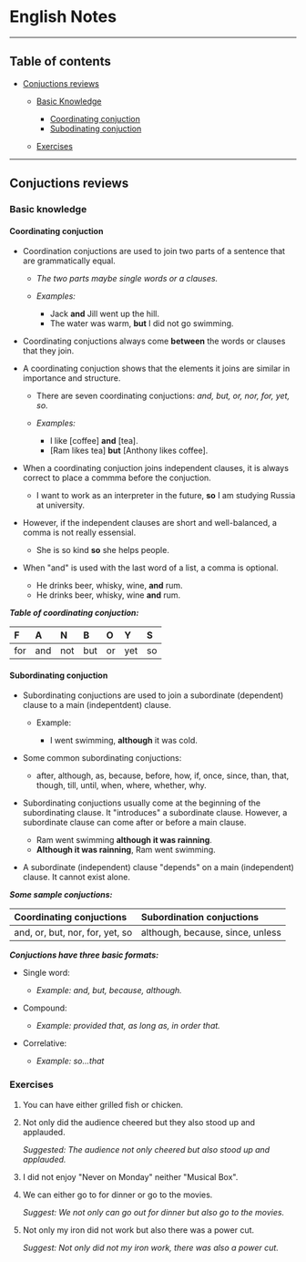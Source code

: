 
# English Notes

---

## Table of contents

- [Conjuctions reviews](#conjuctions-reviews)

    - [Basic Knowledge](#basic-knowledge)

        - [Coordinating conjuction](#coordinating-conjuction)
        - [Subodinating conjuction](#subordinating-conjuction)

    - [Exercises](#exercises)

---

## Conjuctions reviews

### Basic knowledge

#### Coordinating conjuction

- Coordination conjuctions are used to join two parts of a sentence that are grammatically equal.

    - *The two parts maybe single words or a clauses.*
    - *Examples:*
        
        - Jack **and** Jill went up the hill.
        - The water was warm, **but** I did not go swimming.

- Coordinating conjuctions always come **between** the words or clauses that they join.
- A coordinating conjuction shows that the elements it joins are similar in importance and structure.

    - There are seven coordinating conjuctions: *and, but, or, nor, for, yet, so.*
    - *Examples:*

        - I like [coffee] **and** [tea].
        - [Ram likes tea] **but** [Anthony likes coffee].

- When a coordinating conjuction joins independent clauses, it is always correct to place a commma before the conjuction.

    - I want to work as an interpreter in the future, **so** I am studying Russia at university. 

- However, if the independent clauses are short and well-balanced, a comma is not really essensial.

    - She is so kind **so** she helps people.

- When "and" is used with the last word of a list, a comma is optional.

    - He drinks beer, whisky, wine, **and** rum.
    - He drinks beer, whisky, wine **and** rum.

***Table of coordinating conjuction:***

| F | A | N | B | O | Y | S |
| :--- | :--- | :--- | :--- | :--- | :--- | :--- |
| for | and | not | but | or | yet | so | 


#### Subordinating conjuction

- Subordinating conjuctions are used to join a subordinate (dependent) clause to a main (indepentdent) clause.

    - Example:

        - I went swimming, **although** it was cold.

- Some common subordinating conjuctions:

    - after, although, as, because, before, how, if, once, since, than, that, though, till, until, when, where, whether, why.

- Subordinating conjuctions usually come at the beginning of the subordinating clause. It "introduces" a subordinate clause. However, a subordinate clause can come after or before a main clause.

    - Ram went swimming **although it was rainning**.
    - **Although it was rainning**, Ram went swimming.

- A subordinate (independent) clause "depends" on a main (independent) clause. It cannot exist alone.



***Some sample conjuctions:***

| Coordinating conjuctions | Subordination conjuctions |
| :--- | :--- |
| and, or, but, nor, for, yet, so | although, because, since, unless |

***Conjuctions have three basic formats:***

- Single word:

    - *Example: and, but, because, although.*

- Compound:

    - *Example: provided that, as long as, in order that.*

- Correlative:

    - *Example: so...that*

### Exercises

1. You can have either grilled fish or chicken.
2. Not only did the audience cheered but they also stood up and applauded.

    *Suggested: The audience not only cheered but also stood up and applauded.*

3. I did not enjoy "Never on Monday" neither "Musical Box".
4. We can either go to for dinner or go to the movies.

    *Suggest: We not only can go out for dinner but also go to the movies.*

5. Not only my iron did not work but also there was a power cut.

    *Suggest: Not only did not my iron work, there was also a power cut.*


























